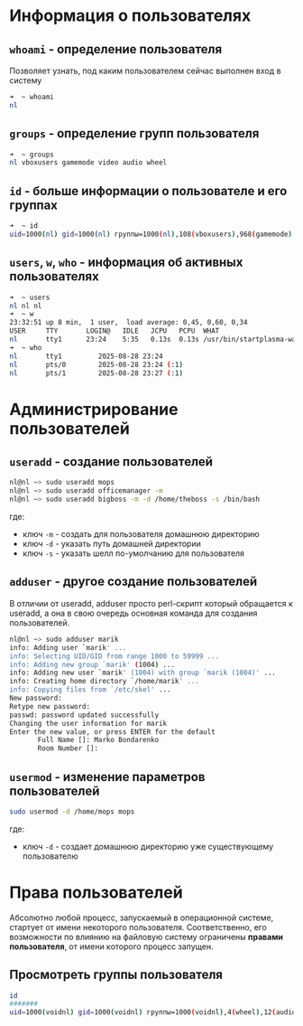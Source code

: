 # Информация о пользователях

## `whoami`  - определение пользователя

Позволяет узнать, под каким пользователем сейчас выполнен вход в систему

```bash
➜  ~ whoami    
nl
```

## `groups` - определение групп пользователя

```bash
➜  ~ groups  
nl vboxusers gamemode video audio wheel
```

## `id` - больше информации о пользователе и его группах

```bash
➜  ~ id  
uid=1000(nl) gid=1000(nl) группы=1000(nl),108(vboxusers),968(gamemode),985(video),996(audio),998(wheel)  
```

## `users`, `w`, `who` - информация об активных пользователях

```bash
➜  ~ users  
nl nl nl  
➜  ~ w  
23:32:51 up 8 min,  1 user,  load average: 0,45, 0,60, 0,34  
USER     TTY       LOGIN@   IDLE   JCPU   PCPU  WHAT  
nl       tty1      23:24    5:35   0.13s  0.13s /usr/bin/startplasma-wayland  
➜  ~ who  
nl       tty1         2025-08-28 23:24  
nl       pts/0        2025-08-28 23:24 (:1)  
nl       pts/1        2025-08-28 23:27 (:1)  
```

# Администрирование пользователей

## `useradd` - создание пользователей

```bash
nl@nl ~> sudo useradd mops  
nl@nl ~> sudo useradd officemanager -m 
nl@nl ~> sudo useradd bigboss -m -d /home/theboss -s /bin/bash
```

где:
- ключ `-m` - создать для пользователя домашнюю директорию
- ключ `-d` - указать путь домашней директории
- ключ `-s` - указать шелл по-умолчанию для пользователя

## `adduser` - другое создание пользователей

В отличии от useradd, adduser просто perl-скрипт который обращается к useradd, а она в свою очередь основная команда для создания пользователей.

```bash
nl@nl ~> sudo adduser marik  
info: Adding user `marik' ...  
info: Selecting UID/GID from range 1000 to 59999 ...  
info: Adding new group `marik' (1004) ...  
info: Adding new user `marik' (1004) with group `marik (1004)' ...  
info: Creating home directory `/home/marik' ...  
info: Copying files from `/etc/skel' ...  
New password:    
Retype new password:    
passwd: password updated successfully  
Changing the user information for marik  
Enter the new value, or press ENTER for the default  
       Full Name []: Marko Bondarenko  
       Room Number []:
```

## `usermod` - изменение параметров пользователей

```bash
sudo usermod -d /home/mops mops
```

где:
-  ключ `-d` - создает домашнюю директорию уже существующему пользователю
# Права пользователей

Абсолютно любой процесс, запускаемый в операционной системе, стартует от имени некоторого пользователя. Соответственно, его возможности по влиянию на файловую систему ограничены **правами пользователя**, от имени которого процесс запущен.

## Просмотреть группы пользователя

```bash
id
#######
uid=1000(voidnl) gid=1000(voidnl) группы=1000(voidnl),4(wheel),12(audio),13(video),19(storage),26(plugdev),977(_seatd),981(vboxusers)
```
